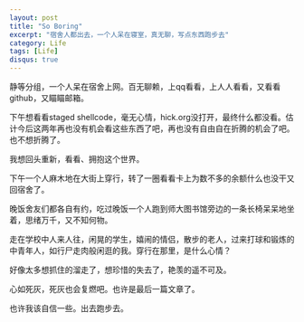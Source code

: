 ```yaml
---
layout: post
title: "So Boring"
excerpt: "宿舍人都出去，一个人呆在寝室，真无聊，写点东西跑步去"
category: Life
tags: [Life]
disqus: true
---
```



静等分组，一个人呆在宿舍上网。百无聊赖，上qq看看，上人人看看，又看看github，又瞄瞄邮箱。

下午想看看staged shellcode，毫无心情，hick.org没打开，最终什么都没看。估计今后这两年再也没有机会看这些东西了吧，再也没有自由自在折腾的机会了吧。也不想折腾了。

我想回头重新，看看、拥抱这个世界。

下午一个人麻木地在大街上穿行，转了一圈看看卡上为数不多的余额什么也没干又回宿舍了。

晚饭舍友们都各自有约，吃过晚饭一个人跑到师大图书馆旁边的一条长椅呆呆地坐着，思绪万千，又不知何物。

走在学校中人来人往，闲晃的学生，嬉闹的情侣，散步的老人，过来打球和锻炼的中青年人，如行尸走肉般闲逛的我。穿行在那里，是什么心情？

好像太多想抓住的溜走了，想珍惜的失去了，艳羡的遥不可及。

心如死灰，死灰也会复燃吧。也许是最后一篇文章了。

也许我该自信一些。出去跑步去。
